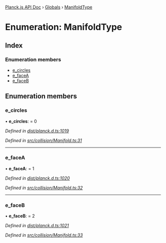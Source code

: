 [Planck.js API Doc](../README.md) › [Globals](../globals.md) › [ManifoldType](manifoldtype.md)

# Enumeration: ManifoldType

## Index

### Enumeration members

* [e_circles](manifoldtype.md#e_circles)
* [e_faceA](manifoldtype.md#e_facea)
* [e_faceB](manifoldtype.md#e_faceb)

## Enumeration members

###  e_circles

• **e_circles**: = 0

*Defined in [dist/planck.d.ts:1019](https://github.com/shakiba/planck.js/blob/6a5d3be/dist/planck.d.ts#L1019)*

*Defined in [src/collision/Manifold.ts:31](https://github.com/shakiba/planck.js/blob/6a5d3be/src/collision/Manifold.ts#L31)*

___

###  e_faceA

• **e_faceA**: = 1

*Defined in [dist/planck.d.ts:1020](https://github.com/shakiba/planck.js/blob/6a5d3be/dist/planck.d.ts#L1020)*

*Defined in [src/collision/Manifold.ts:32](https://github.com/shakiba/planck.js/blob/6a5d3be/src/collision/Manifold.ts#L32)*

___

###  e_faceB

• **e_faceB**: = 2

*Defined in [dist/planck.d.ts:1021](https://github.com/shakiba/planck.js/blob/6a5d3be/dist/planck.d.ts#L1021)*

*Defined in [src/collision/Manifold.ts:33](https://github.com/shakiba/planck.js/blob/6a5d3be/src/collision/Manifold.ts#L33)*
